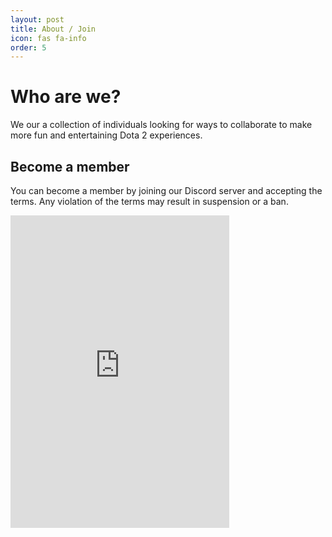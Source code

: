 ```yaml
---
layout: post
title: About / Join
icon: fas fa-info
order: 5
---
```


# Who are we?

We our a collection of individuals looking for ways to collaborate to make more fun and entertaining Dota 2 experiences.

## Become a member

You can become a member by joining our Discord server and accepting the terms. Any violation of the terms may result in suspension or a ban.

<iframe src="https://discord.com/widget?id=806786809408913459&theme=dark" width="350" height="500" allowtransparency="true" frameborder="0" sandbox="allow-popups allow-popups-to-escape-sandbox allow-same-origin allow-scripts"></iframe>
